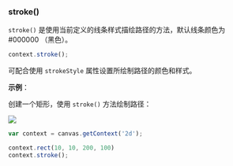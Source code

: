 ### stroke()

`stroke()` 是使用当前定义的线条样式描绘路径的方法，默认线条颜色为 #000000 （黑色）。

```js
context.stroke();
```
可配合使用 `strokeStyle` 属性设置所绘制路径的颜色和样式。

**示例**：

创建一个矩形，使用 `stroke()` 方法绘制路径：

![](/img/game/canvas/stroke-001.png)


```js
var context = canvas.getContext('2d');

context.rect(10, 10, 200, 100)
context.stroke();
```

